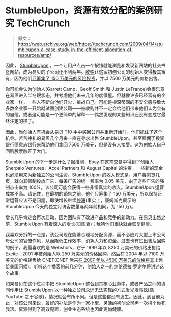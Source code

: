 # StumbleUpon，资源有效分配的案例研究 TechCrunch

> 原文：<https://web.archive.org/web/https://techcrunch.com/2009/04/14/stumbleupon-a-case-study-in-the-efficient-allocation-of-resources/amp/>

因此， [StumbleUpon](https://web.archive.org/web/20230207094001/http://www.stumbleupon.com/) ，一个让用户点击一个按钮就能浏览和发现新网站的社交书签网站，成为易贝的子公司还不到两年。[收购](https://web.archive.org/web/20230207094001/https://techcrunch.com/2007/05/30/ebays-stumbleupon-acquisition-confirmed-at-75-million/)让这家初创公司的创始人变得极其富有，因为他们[只筹集了 150 万美元的风险投资](https://web.archive.org/web/20230207094001/http://www.crunchbase.com/company/stumbleupon)，并以 7500 万美元的价格出售。

你可能会认为创始人(Garrett Camp、Geoff Smith 和 Justin LeFrance)会很乐意在易贝进入半冬眠状态，并考虑他们未来几年的度假屋。但就像许多已经富有的企业家一样，一些人不断向他们开火，挑战自己。可能是根深蒂固的不安全感导致大多数企业家一开始就试图创建公司——被收购并不一定会给他们带来他们认为会有的自信。或者这可能是一个更简单的解释——偶然发现的某些知识还没有变成它最终注定的样子。

因此，当创始人有机会从易贝 T10 手中[买回公司](https://web.archive.org/web/20230207094001/https://techcrunch.com/2009/04/13/ebay-unacquires-stumbleupon/)并重新开始时，他们抓住了这个机会。苦苦挣扎的易贝几个月来一直在寻求出售 StumbleUpon，甚至雇佣了投资银行德意志银行来帮助他们拿回 7500 万美元，但是没有人接受。这为创始人自己回购股票敞开了大门。

StumbleUpon 的下一步是什么？据推测，Ebay 在这笔交易中得到了创始人 Sherpalo Ventures、Accel Partners 和 August Capital 的注资。一些新的现金也必须用来为新独立的公司注资。StumbleUpon 的收入模式是，用户每浏览几页，就向其强制投放广告，每条广告的统一费率为 0.05 美元，由于这些广告的强制点击率为 100%，该公司可能会获得一些非常真实的收入。StumbleUpon 运营成本不高。请记住，在最初的销售之前，他们只筹集了 150 万美元，所以保持正常运营应该不是问题，即使增长继续[停滞](https://web.archive.org/web/20230207094001/http://www.quantcast.com/stumbleupon.com)(事实上，康姆斯克展示的 StumbleUpon 今天的独立月访客数量与两年前相同，为 150 万)。

增长几乎肯定会再次启动，因为团队有了改进产品和竞争的新动力。在易贝出售之前，StumbleUpon 有着惊人的增长([见图表](https://web.archive.org/web/20230207094001/https://techcrunch.com/2007/05/30/ebays-stumbleupon-acquisition-confirmed-at-75-million/))；我猜他们很快就会恢复健康。

我喜欢分拆的一点是，该公司现在能够合理地分配资源，而不必应对大型上市公司母公司的官僚作风，从而降低工作效率，消耗人力和资金。过去也有过出售后回购的例子。我最喜欢的是 Webshots，它于 1999 年以 8250 万美元的价格出售给 Excite，2001 年被创始人以 250 万美元的价格回购，然后在 2004 年以 7100 万美元的价格转售给 CNET(CNET 后来[在 2007 年以 4500 万美元的价格将其](https://web.archive.org/web/20230207094001/https://techcrunch.com/2007/10/25/cnet-sells-webshots-for-45-million/)出售给美国问候)。听听这个播客的前几分钟，创始人之一的纳伦德拉·罗谢尔将讲述这个故事。

如果易贝在这个过程中把 StumbleUpon 整合到其核心业务中，或者产品之间的协同作用让 StumbleUpon 以一种独立公司永远无法实现的方式发光发亮(就像 YouTube 之于谷歌)，情况就会有所不同。但是这些都没有发生。因此，到目前为止，对该公司来说，最好的办法是作为一家小型、灵活的初创公司再一次拼个你死我活。资源得到了高效配置，创业生态系统也因此更加健康。

<amp-analytics data-credentials="include" class="i-amphtml-layout-fixed i-amphtml-layout-size-defined" i-amphtml-layout="fixed"></amp-analytics>